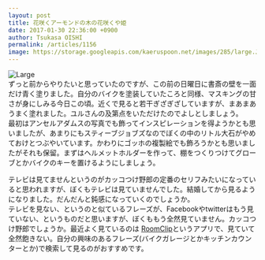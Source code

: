```yaml
---
layout: post
title: 花咲くアーモンドの木の花咲くや姫
date: 2017-01-30 22:36:00 +0900
author: Tsukasa OISHI
permalink: /articles/1156
image: https://storage.googleapis.com/kaeruspoon.net/images/285/large.JPG?1485783376
---
```



![Large](https://storage.googleapis.com/kaeruspoon.net/images/285/large.JPG?1485783376)  
ずっと前からやりたいと思っていたのですが、この前の日曜日に書斎の壁を一面だけ青く塗りました。自分のバイクを塗装していたころと同様、マスキングの甘さが身にしみる今日この頃。近くで見ると若干ぎざぎざしていますが、まあまあうまく塗れました。ユルさんの及第点をいただけたのでよしとしましょう。  
最初はアンセルアダムスの写真でも飾ってインスピレーションを得ようかとも思いましたが、あまりにもスティーブジョブズなのでぼくの中のリトル大石がやめておけとつぶやいています。かわりにゴッホの複製絵でも飾ろうかとも思いましたがそれも保留。まずはヘルメットホルダーを作って、棚をつくりつけてグローブとかバイクのキーを置けるようにしましょう。  

テレビは見てませんというのがカッコつけ野郎の定番のセリフみたいになっていると思われますが、ぼくもテレビは見ていませんでした。結婚してから見るようになりました。だんだんと鈍感になっていくのでしょうか。  
テレビを見ない、というのと似ているフレーズが、Facebookやtwitterはもう見ていない、というものだと思いますが、ぼくももう全然見ていません。カッコつけ野郎でしょうか。最近よく見ているのは [RoomClip](http://roomclip.jp/)というアプリで、見ていて全然飽きない。自分の興味のあるフレーズ(バイクガレージとかキッチンカウンターとか)で検索して見るのがおすすめです。  
